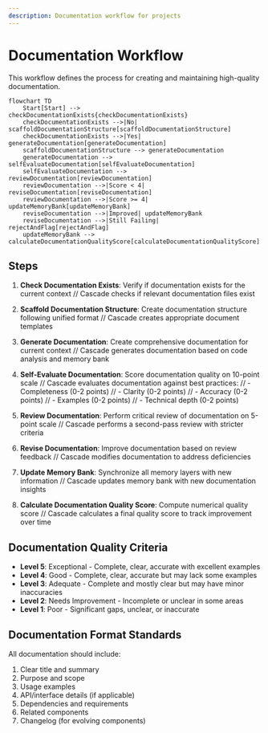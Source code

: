 ```yaml
---
description: Documentation workflow for projects
---
```


# Documentation Workflow

This workflow defines the process for creating and maintaining high-quality documentation.

```mermaid
flowchart TD
    Start[Start] --> checkDocumentationExists{checkDocumentationExists}
    checkDocumentationExists -->|No| scaffoldDocumentationStructure[scaffoldDocumentationStructure]
    checkDocumentationExists -->|Yes| generateDocumentation[generateDocumentation]
    scaffoldDocumentationStructure --> generateDocumentation
    generateDocumentation --> selfEvaluateDocumentation[selfEvaluateDocumentation]
    selfEvaluateDocumentation --> reviewDocumentation[reviewDocumentation]
    reviewDocumentation -->|Score < 4| reviseDocumentation[reviseDocumentation]
    reviewDocumentation -->|Score >= 4| updateMemoryBank[updateMemoryBank]
    reviseDocumentation -->|Improved| updateMemoryBank
    reviseDocumentation -->|Still Failing| rejectAndFlag[rejectAndFlag]
    updateMemoryBank --> calculateDocumentationQualityScore[calculateDocumentationQualityScore]
```

## Steps

1. **Check Documentation Exists**: Verify if documentation exists for the current context
   // Cascade checks if relevant documentation files exist

2. **Scaffold Documentation Structure**: Create documentation structure following unified format
   // Cascade creates appropriate document templates

3. **Generate Documentation**: Create comprehensive documentation for current context
   // Cascade generates documentation based on code analysis and memory bank

4. **Self-Evaluate Documentation**: Score documentation quality on 10-point scale
   // Cascade evaluates documentation against best practices:
   // - Completeness (0-2 points)
   // - Clarity (0-2 points)
   // - Accuracy (0-2 points)
   // - Examples (0-2 points)
   // - Technical depth (0-2 points)

5. **Review Documentation**: Perform critical review of documentation on 5-point scale
   // Cascade performs a second-pass review with stricter criteria

6. **Revise Documentation**: Improve documentation based on review feedback
   // Cascade modifies documentation to address deficiencies 

7. **Update Memory Bank**: Synchronize all memory layers with new information
   // Cascade updates memory bank with new documentation insights

8. **Calculate Documentation Quality Score**: Compute numerical quality score
   // Cascade calculates a final quality score to track improvement over time

## Documentation Quality Criteria

- **Level 5**: Exceptional - Complete, clear, accurate with excellent examples
- **Level 4**: Good - Complete, clear, accurate but may lack some examples
- **Level 3**: Adequate - Complete and mostly clear but may have minor inaccuracies
- **Level 2**: Needs Improvement - Incomplete or unclear in some areas
- **Level 1**: Poor - Significant gaps, unclear, or inaccurate

## Documentation Format Standards

All documentation should include:

1. Clear title and summary
2. Purpose and scope
3. Usage examples
4. API/interface details (if applicable)
5. Dependencies and requirements
6. Related components
7. Changelog (for evolving components)
